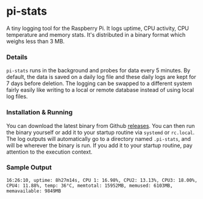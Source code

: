 # pi-stats

A tiny logging tool for the Raspberry Pi. It logs uptime, CPU activity, CPU temperature and memory stats. It's distributed in a binary format which weighs
less than 3 MB.

### Details

`pi-stats` runs in the background and probes for data every 5 minutes. By default, the data is saved on a daily log file and these daily logs are kept for 7 days 
before deletion. The logging can be swapped to a different system fairly easily like writing to a local or remote database instead of using local log files.

### Installation & Running

You can download the latest binary from Github [releases](https://github.com/levsthings/pi-stats/releases). You can then run the binary yourself or add it to your startup
routine via `systemd` or `rc.local`. The log outputs will automatically go to a directory named `.pi-stats`, and will be wherever the binary is run. If you add it to your
startup routine, pay attention to the execution context.


### Sample Output

```terminal
16:26:10, uptime: 8h27m14s, CPU 1: 16.98%, CPU2: 13.13%, CPU3: 18.00%, CPU4: 11.88%, temp: 36°C, memtotal: 15952MB, memused: 6103MB, memavailable: 9849MB
```
